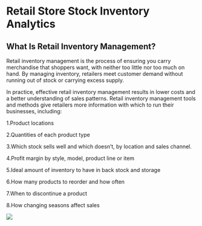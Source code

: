 # Retail Store Stock Inventory Analytics

## What Is Retail Inventory Management?
 Retail inventory management is the process of ensuring you carry merchandise that shoppers want, with neither too little nor too much on hand. By managing inventory, retailers meet customer demand without running out of stock or carrying excess supply.

 In practice, effective retail inventory management results in lower costs and a better understanding of sales patterns. Retail inventory management tools and methods give retailers more information with which to run their businesses, including:

1.Product locations

2.Quantities of each product type

3.Which stock sells well and which doesn’t, by location and sales channel.

4.Profit margin by style, model, product line or item

5.Ideal amount of inventory to have in back stock and storage

6.How many products to reorder and how often

7.When to discontinue a product

8.How changing seasons affect sales







![](https://static01.nyt.com/images/2020/02/16/business/16VIEW/16VIEW-articleLarge.gif?quality=75&auto=webp&disable=upscale)
